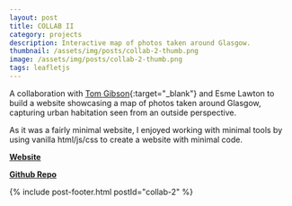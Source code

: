 ```yaml
---
layout: post
title: COLLAB II
category: projects
description: Interactive map of photos taken around Glasgow.
thumbnail: /assets/img/posts/collab-2-thumb.png
image: /assets/img/posts/collab-2-thumb.png
tags: leafletjs
---
```


A collaboration with [Tom Gibson](https://sirtomgibson.com){:target="_blank"} and Esme Lawton to build a website
showcasing a map of photos taken around Glasgow, capturing urban habitation
seen from an outside perspective.

As it was a fairly minimal website, I enjoyed working with minimal tools by using vanilla html/js/css
to create a website with minimal code.

[<b>Website</b>](https://thejester129.github.io/COLAB-II/)

[<b>Github Repo</b>](https://github.com/thejester129/COLAB-II)


{% include post-footer.html postId="collab-2" %}